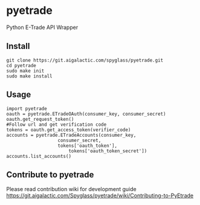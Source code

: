 # pyetrade

Python E-Trade API Wrapper

## Install
	git clone https://git.aigalactic.com/spyglass/pyetrade.git
	cd pyetrade
	sudo make init
	sudo make install

## Usage
	import pyetrade
	oauth = pyetrade.ETradeOAuth(consumer_key, consumer_secret)
	oauth.get_request_token()
	#Follow url and get verification code
	tokens = oauth.get_access_token(verifier_code)
	accounts = pyetrade.ETradeAccounts(consumer_key,
					   consumer_secret, 
					   tokens['oauth_token'],
				           tokens['oauth_token_secret'])
	accounts.list_accounts()

## Contribute to pyetrade
Please read contribution wiki for development guide https://git.aigalactic.com/Spyglass/pyetrade/wiki/Contributing-to-PyEtrade
